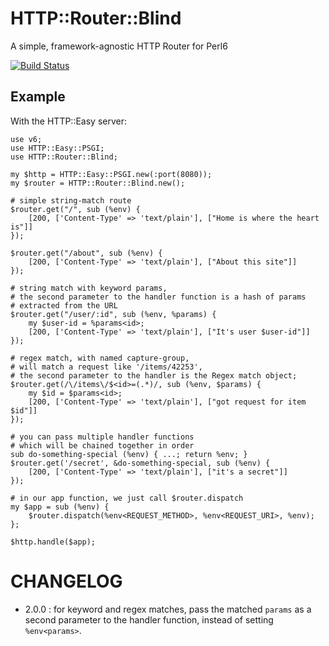 # HTTP::Router::Blind

A simple, framework-agnostic HTTP Router for Perl6

[![Build Status](https://travis-ci.org/ShaneKilkelly/perl6-http-router-blind.svg?branch=master)](https://travis-ci.org/ShaneKilkelly/perl6-http-router-blind)

## Example

With the HTTP::Easy server:
```perl6
use v6;
use HTTP::Easy::PSGI;
use HTTP::Router::Blind;

my $http = HTTP::Easy::PSGI.new(:port(8080));
my $router = HTTP::Router::Blind.new();

# simple string-match route
$router.get("/", sub (%env) {
    [200, ['Content-Type' => 'text/plain'], ["Home is where the heart is"]]
});

$router.get("/about", sub (%env) {
    [200, ['Content-Type' => 'text/plain'], ["About this site"]]
});

# string match with keyword params,
# the second parameter to the handler function is a hash of params
# extracted from the URL
$router.get("/user/:id", sub (%env, %params) {
    my $user-id = %params<id>;
    [200, ['Content-Type' => 'text/plain'], ["It's user $user-id"]]
});

# regex match, with named capture-group,
# will match a request like '/items/42253',
# the second parameter to the handler is the Regex match object;
$router.get(/\/items\/$<id>=(.*)/, sub (%env, $params) {
    my $id = $params<id>;
    [200, ['Content-Type' => 'text/plain'], ["got request for item $id"]]
});

# you can pass multiple handler functions
# which will be chained together in order
sub do-something-special (%env) { ...; return %env; }
$router.get('/secret', &do-something-special, sub (%env) {
    [200, ['Content-Type' => 'text/plain'], ["it's a secret"]]
});

# in our app function, we just call $router.dispatch
my $app = sub (%env) {
    $router.dispatch(%env<REQUEST_METHOD>, %env<REQUEST_URI>, %env);
};

$http.handle($app);
```

# CHANGELOG

- 2.0.0 : for keyword and regex matches, pass the matched `params` as a second
parameter to the handler function, instead of setting `%env<params>`.
